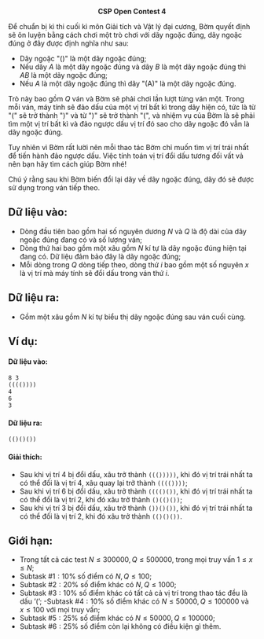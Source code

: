 **<center>CSP Open Contest 4</center>**

Để chuẩn bị kì thi cuối kì môn Giải tích và Vật lý đại cương, Bờm quyết định sẽ ôn luyện bằng cách chơi một trò chơi với dãy ngoặc đúng, dãy ngoặc đúng ở đây được định nghĩa như sau:
- Dãy ngoặc "()" là một dãy ngoặc đúng;
- Nếu dãy $A$ là một dãy ngoặc đúng và dãy $B$ là một dãy ngoặc đúng thì $AB$ là một dãy ngoặc đúng;
- Nếu $A$ là một dãy ngoặc đúng thì dãy "(A)" là một dãy ngoặc đúng.

Trò này bao gồm $Q$ ván và Bờm sẽ phải chơi lần lượt từng ván một. Trong mỗi ván, máy tính sẽ đảo dấu của một vị trí bất kì trong dãy hiện có, tức là từ "(" sẽ trở thành ")" và từ ")" sẽ trở thành "(", và nhiệm vụ của Bờm là sẽ phải tìm một vị trí bất kì và đảo ngược dấu vị trí đó sao cho dãy ngoặc đó vẫn là dãy ngoặc đúng.

Tuy nhiên vì Bờm rất lười nên mỗi thao tác Bờm chỉ muốn tìm vị trí trái nhất để tiến hành đảo ngược dấu. Việc tính toán vị trí đổi dấu tương đối vất vả nên bạn hãy tìm cách giúp Bờm nhé!

Chú ý rằng sau khi Bờm biến đổi lại dãy về dãy ngoặc đúng, dãy đó sẽ được sử dụng trong ván tiếp theo.

## Dữ liệu vào:
- Dòng đầu tiên bao gồm hai số nguyên dương $N$ và $Q$ là độ dài của dãy ngoặc đúng đang có và số lượng ván;
- Dòng thứ hai bao gồm một xâu gồm $N$ kí tự là dãy ngoặc đúng hiện tại đang có. Dữ liệu đảm bảo đây là dãy ngoặc đúng;
- Mỗi dòng trong $Q$ dòng tiếp theo, dòng thứ $i$ bao gồm một số nguyên $x$ là vị trí mà máy tính sẽ đổi dấu trong ván thứ $i$.

## Dữ liệu ra:
- Gồm một xâu gồm $N$ kí tự biểu thị dãy ngoặc đúng sau ván cuối cùng.

## Ví dụ:
#### Dữ liệu vào:
```
8 3
(((())))
4
6
3
```

#### Dữ liệu ra:
```
(()()())
```

#### Giải thích:
- Sau khi vị trí $4$ bị đổi dấu, xâu trở thành `((()))))`, khi đó vị trí trái nhất ta có thể đổi là vị trí $4$, xâu quay lại trở thành `(((())))`;
- Sau khi vị trí $6$ bị đổi dấu, xâu trở thành `(((()())`, khi đó vị trí trái nhất ta có thể đổi là vị trí $2$, khi đó xâu trở thành `()(()())`;
- Sau khi vị trí $3$ bị đổi dấu, xâu trở thành `())()())`, khi đó vị trí trái nhất ta có thể đổi là vị trí $2$, khi đó xâu trở thành `(()()())`.

## Giới hạn:
- Trong tất cả các test $N ≤ 300000, Q ≤ 500000$, trong mọi truy vấn $1 ≤ x ≤ N$;
- Subtask $\#1: 10\%$ số điểm có $N, Q ≤ 100$;
- Subtask $\#2: 20\%$ số điểm khác có $N, Q ≤ 1000$;
- Subtask $\#3: 10\%$ số điểm khác có tất cả cả vị trí trong thao tác đều là dấu ’(’;
-Subtask $\#4: 10\%$ số điểm khác có $N ≤ 50000, Q ≤ 100000$ và $x ≤ 100$ với mọi truy vấn;
- Subtask $\#5: 25\%$ số điểm khác có $N ≤ 50000, Q ≤ 100000$;
- Subtask $\#6: 25\%$ số điểm còn lại không có điều kiện gì thêm.